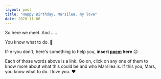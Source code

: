 ```yaml
---
layout: post
title: "Happy Birthday, Marsilea, my love"
date: 2020-11-06
---
```


So here we meet. 
And .....

You know what to do. :blue_heart: 

If-n-you don't, here's something to help you, **insert [poem](https://fawkes4494d3.github.io) here**
:wink: 

<!--
M+A+R+S+I+L+E+A = 78th word e actual link thakbe, 
baki gulo rickroll and marsilea r favourite gaan and aankar link
-->

Each of those words above is a link. Go on, click on any one of them to know more about what this could be and who Marsilea is.
If this you, Mars, you know what to do. I love you. :heart:
